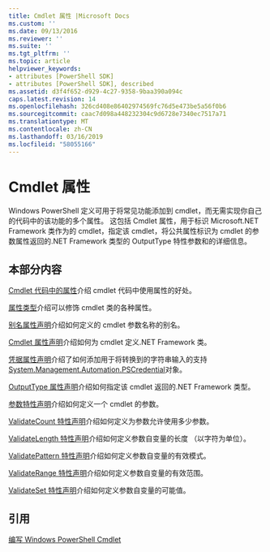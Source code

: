 ```yaml
---
title: Cmdlet 属性 |Microsoft Docs
ms.custom: ''
ms.date: 09/13/2016
ms.reviewer: ''
ms.suite: ''
ms.tgt_pltfrm: ''
ms.topic: article
helpviewer_keywords:
- attributes [PowerShell SDK]
- attributes [PowerShell SDK], described
ms.assetid: d3f4f652-d929-4c27-9358-9baa390a094c
caps.latest.revision: 14
ms.openlocfilehash: 326cd408e86402974569fc76d5e473be5a56f0b6
ms.sourcegitcommit: caac7d098a448232304c9d6728e7340ec7517a71
ms.translationtype: MT
ms.contentlocale: zh-CN
ms.lasthandoff: 03/16/2019
ms.locfileid: "58055166"
---
```

# <a name="cmdlet-attributes"></a>Cmdlet 属性

Windows PowerShell 定义可用于将常见功能添加到 cmdlet，而无需实现你自己的代码中的该功能的多个属性。 这包括 Cmdlet 属性，用于标识 Microsoft.NET Framework 类作为的 cmdlet，指定该 cmdlet，将公共属性标识为 cmdlet 的参数属性返回的.NET Framework 类型的 OutputType 特性参数和的详细信息。

## <a name="in-this-section"></a>本部分内容

[Cmdlet 代码中的属性](./attributes-in-cmdlet-code.md)介绍 cmdlet 代码中使用属性的好处。

[属性类型](./attribute-types.md)介绍可以修饰 cmdlet 类的各种属性。

[别名属性声明](./alias-attribute-declaration.md)介绍如何定义的 cmdlet 参数名称的别名。

[Cmdlet 属性声明](./cmdlet-attribute-declaration.md)介绍如何为 cmdlet 定义.NET Framework 类。

[凭据属性声明](./credential-attribute-declaration.md)介绍了如何添加用于将转换到的字符串输入的支持[System.Management.Automation.PSCredential](/dotnet/api/System.Management.Automation.PSCredential)对象。

[OutputType 属性声明](./outputtype-attribute-declaration.md)介绍如何指定该 cmdlet 返回的.NET Framework 类型。

[参数特性声明](./parameter-attribute-declaration.md)介绍如何定义一个 cmdlet 的参数。

[ValidateCount 特性声明](./validatecount-attribute-declaration.md)介绍如何定义为参数允许使用多少参数。

[ValidateLength 特性声明](./validatelength-attribute-declaration.md)介绍如何定义参数自变量的长度 （以字符为单位）。

[ValidatePattern 特性声明](./validatepattern-attribute-declaration.md)介绍如何定义参数自变量的有效模式。

[ValidateRange 特性声明](./validaterange-attribute-declaration.md)介绍如何定义参数自变量的有效范围。

[ValidateSet 特性声明](./validateset-attribute-declaration.md)介绍如何定义参数自变量的可能值。

## <a name="reference"></a>引用

[编写 Windows PowerShell Cmdlet](./writing-a-windows-powershell-cmdlet.md)

